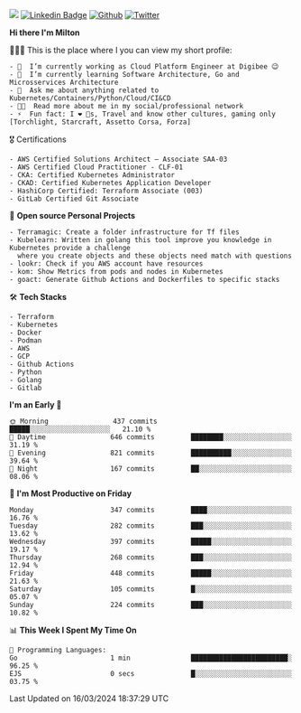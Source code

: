 ![](https://komarev.com/ghpvc/?username=miltlima&color=blueviolet) [![Linkedin Badge](https://img.shields.io/badge/-LinkedIn-blue?style=flat-square&logo=Linkedin&logoColor=white&link=https://www.linkedin.com/in/miltonlimaj/)](https://www.linkedin.com/in/miltonlimaj/) [![Github](https://img.shields.io/github/followers/miltlima?style=social)](https://github.com/miltlima?tab=followers) [![Twitter](https://img.shields.io/twitter/follow/milt_lima?style=social)](https://twitter.com/milt_lima)
 


     
**Hi there I'm Milton**

👨🏽‍💻 This is the place where I you can view my short profile:
```text
- 🔭  I’m currently working as Cloud Platform Engineer at Digibee 😉
- 🌱  I’m currently learning Software Architecture, Go and Microsservices Architecture
- 💬  Ask me about anything related to Kubernetes/Containers/Python/Cloud/CI&CD
- 👨‍💻  Read more about me in my social/professional network
- ⚡  Fun fact: I ❤️ 🐶s, Travel and know other cultures, gaming only [Torchlight, Starcraft, Assetto Corsa, Forza]
```
🎖 Certifications
```text
- AWS Certified Solutions Architect – Associate SAA-03
- AWS Certified Cloud Practitioner - CLF-01
- CKA: Certified Kubernetes Administrator
- CKAD: Certified Kubernetes Application Developer
- HashiCorp Certified: Terraform Associate (003)
- GitLab Certified Git Associate
```
📐 **Open source Personal Projects**

```text
- Terramagic: Create a folder infrastructure for Tf files
- Kubelearn: Written in golang this tool improve you knowledge in Kubernetes provide a challenge
  where you create objects and these objects need match with questions
- lookr: Check if you AWS account have resources
- kom: Show Metrics from pods and nodes in Kubernetes
- goact: Generate Github Actions and Dockerfiles to specific stacks
```
🛠 **Tech Stacks**

```text
- Terraform
- Kubernetes
- Docker
- Podman
- AWS
- GCP
- Github Actions
- Python
- Golang
- Gitlab
```         

<!--START_SECTION:waka-->
**I'm an Early 🐤** 

```text
🌞 Morning                437 commits         █████░░░░░░░░░░░░░░░░░░░░   21.10 % 
🌆 Daytime                646 commits         ████████░░░░░░░░░░░░░░░░░   31.19 % 
🌃 Evening                821 commits         ██████████░░░░░░░░░░░░░░░   39.64 % 
🌙 Night                  167 commits         ██░░░░░░░░░░░░░░░░░░░░░░░   08.06 % 
```
📅 **I'm Most Productive on Friday** 

```text
Monday                   347 commits         ████░░░░░░░░░░░░░░░░░░░░░   16.76 % 
Tuesday                  282 commits         ███░░░░░░░░░░░░░░░░░░░░░░   13.62 % 
Wednesday                397 commits         █████░░░░░░░░░░░░░░░░░░░░   19.17 % 
Thursday                 268 commits         ███░░░░░░░░░░░░░░░░░░░░░░   12.94 % 
Friday                   448 commits         █████░░░░░░░░░░░░░░░░░░░░   21.63 % 
Saturday                 105 commits         █░░░░░░░░░░░░░░░░░░░░░░░░   05.07 % 
Sunday                   224 commits         ███░░░░░░░░░░░░░░░░░░░░░░   10.82 % 
```


📊 **This Week I Spent My Time On** 

```text
💬 Programming Languages: 
Go                       1 min               ████████████████████████░   96.25 % 
EJS                      0 secs              █░░░░░░░░░░░░░░░░░░░░░░░░   03.75 % 
```


 Last Updated on 16/03/2024 18:37:29 UTC
<!--END_SECTION:waka-->
